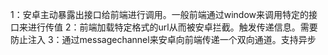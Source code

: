 1：安卓主动暴露出接口给前端进行调用。一般前端通过window来调用特定的接口来进行传值
2：前端加载特定格式的url从而被安卓拦截。触发传递信息。需要防止注入
3：通过messagechannel来安卓向前端传递一个双向通道。支持异步

